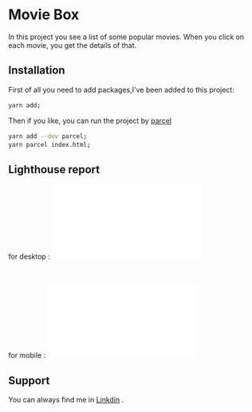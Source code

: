 # Movie Box

In this project you see a list of some popular movies.
When you click on each movie, you get the details of that.

## Installation

First of all you need to add packages,I've been added to this project:

```bash
yarn add;
```

Then if you like, you can run the project by [parcel](https://parceljs.org/)

```bash
yarn add --dev parcel;
yarn parcel index.html;
```

## Lighthouse report

for desktop :
![result for desktop](./assests/images/lightHouse/desktop.pdf "result for desktop")

</br>

for mobile :
![result for mobile](./assests/images/lightHouse/mobile.pdf "result for mobile")

## Support

You can always find me in [Linkdin](https://www.linkedin.com/in/shamim-sedghi-b026a2207/) .
